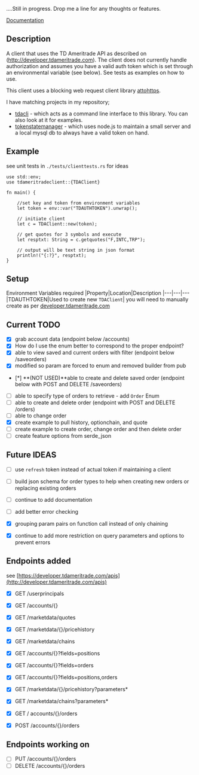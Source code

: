 ....Still in progress.  Drop me a line for any thoughts or features.  

[Documentation](https://jbertovic.github.io/tdameritradeclient/doc/tdameritradeclient/)

## Description

A client that uses the TD Ameritrade API as described on (http://developer.tdameritrade.com).  The client does not currently handle authorization and assumes you have a valid auth token which is set through an environmental variable (see below). See tests as examples on how to use.

This client uses a blocking web request client library [attohttps](https://github.com/sbstp/attohttpc).

I have matching projects in my repository;
- [tdacli](https://github.com/jbertovic/tdacli) - which acts as a command line interface to this library.  You can also look at it for examples.
- [tokenstatemanager](https://github.com/jbertovic/tokenstatemanager) - which uses node.js to maintain a small server and a local mysql db to always have a valid token on hand.

## Example

see unit tests in `./tests/clienttests.rs` for ideas
```
use std::env;
use tdameritradeclient::{TDAClient}

fn main() {

    //set key and token from environment variables
    let token = env::var("TDAUTHTOKEN").unwrap();

    // initiate client
    let c = TDAClient::new(token);

    // get quotes for 3 symbols and execute
    let resptxt: String = c.getquotes("F,INTC,TRP");

    // output will be text string in json format
    println!("{:?}", resptxt);
}
```


## Setup

Environment Variables required
|Property|Location|Description
|---|---|---
|TDAUTHTOKEN|Used to create new `TDAClient`| you will need to manually create as per [developer.tdameritrade.com](http://developer.tdameritrade.com) 

## Current TODO
- [X] grab account data (endpoint below /accounts)
- [X] How do I use the enum better to correspond to the proper endpoint?
- [X] able to view saved and current orders with filter (endpoint below /saveorders)
- [X] modified so param are forced to enum and removed builder from pub
- [*] **(NOT USED)**able to create and delete saved order  (endpoint below with POST and DELETE /saveorders)
- [ ] able to specify type of orders to retrieve - add `Order` Enum
- [ ] able to create and delete order (endpoint with POST and DELETE /orders)
- [ ] able to change order
- [X] create example to pull history, optionchain, and quote
- [ ] create example to create order, change order and then delete order
- [ ] create feature options from serde_json

## Future IDEAS
- [ ] use `refresh` token instead of actual token if maintaining a client
- [ ] build json schema for order types to help when creating new orders or replacing existing orders
- [ ] continue to add documentation
- [ ] add better error checking
- [X] grouping param pairs on function call instead of only chaining
- [X] continue to add more restriction on query parameters and options to prevent errors


## Endpoints added
see [https://developer.tdameritrade.com/apis](http://developer.tdameritrade.com/apis)

- [X] GET /userprincipals
- [X] GET /accounts/{}
- [X] GET /marketdata/quotes
- [X] GET /marketdata/{}/pricehistory
- [X] GET /marketdata/chains
- [X] GET /accounts/{}?fields=positions
- [X] GET /accounts/{}?fields=orders
- [X] GET /accounts/{}?fields=positions,orders
- [X] GET /marketdata/{}/pricehistory?parameters*  
- [X] GET /marketdata/chains?parameters* 
- [X] GET / accounts/{}/orders
- [X] POST /accounts/{}/orders


## Endpoints working on
- [ ] PUT /accounts/{}/orders 
- [ ] DELETE /accounts/{}/orders 
